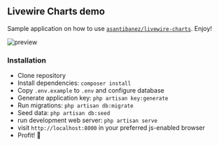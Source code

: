 
## Livewire Charts demo

Sample application on how to use [`asantibanez/livewire-charts`](https://github.com/asantibanez/livewire-charts). Enjoy!

![preview](https://github.com/asantibanez/livewire-charts-demo/raw/master/preview.png)

### Installation
- Clone repository
- Install dependencies:
`composer install`
- Copy `.env.example` to `.env` and configure database
- Generate application key:
`php artisan key:generate`
- Run migrations:
`php artisan db:migrate`
- Seed data:
`php artisan db:seed`
- run development web server:
`php artisan serve`
- visit `http://localhost:8000` in your preferred js-enabled browser
- Profit! 💪
